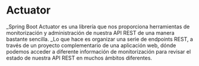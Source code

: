 # Actuator

_Spring Boot Actuator es una librería que nos proporciona herramientas de monitorización y administración de nuestra API REST de una manera bastante sencilla.
_Lo que hace es organizar una serie de endpoints REST, a través de un proyecto complementario de una aplicación web, dónde podemos acceder a diferente información de monitorización para revisar el estado de nuestra API REST en muchos ámbitos diferentes.
